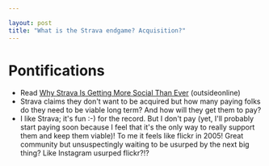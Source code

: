```yaml
---

layout: post
title: "What is the Strava endgame? Acquisition?"
---
```


# Pontifications

* Read [Why Strava Is Getting More Social Than Ever](https://www.outsideonline.com/2395489/strava-james-quarles) (outsideonline)
* Strava claims they don't want to be acquired but how many paying folks do they need to be viable long term? And how will they get them to pay?
* I like Strava; it's fun :-) for the record. But I don't pay (yet, I'll probably start paying soon because I feel that it's the only way to really support them and keep them viable)! To me it feels like flickr in 2005! Great community but unsuspectingly waiting to be usurped by the next big thing? Like Instagram usurped flickr?!?